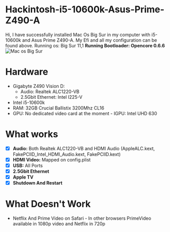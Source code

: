﻿# Hackintosh-i5-10600k-Asus-Prime-Z490-A
Hi, 
I have successfully installed Mac Os Big Sur in my computer with i5-10600k and Asus Prime
Z490-A.
My Efi and all my configuration can be found above. 
Running os: Big Sur 11,1
**Running Bootloader: Opencore 0.6.6**
![Mac os Big Sur ](https://github.com/xfm99/hackintosh_10600k/raw/main/Docs/ok.png)
# Hardware

 - Gigabyte Z490 Vision D:
	- Audio: Realtek ALC1220-VB
	- 2.5Gbit Ethernet: Intel I225-V
 - Intel i5-10600k
 - RAM: 32GB Crucial Ballistix 3200Mhz CL16
 - GPU: No dedicated video card at the moment - IGPU: Intel UHD 630
# What works
 - [x] **Audio:** Both Realtek ALC1220-VB and HDMI Audio (AppleALC.kext, FakePCIID_Intel_HDMI_Audio.kext, FakePCIID.kext)
 - [x] **HDMI Video:** Mapped on config.plist
 - [x] **USB:** All Ports 
 - [x] **2.5Gbit Ethernet** 
 - [x] **Apple TV**
 - [x] **Shutdown And Restart**
 # What Doesn't Work
 
 - Netflix And Prime Video on Safari - In other browsers PrimeVideo available in 1080p video and Netflix in 720p
 
 

